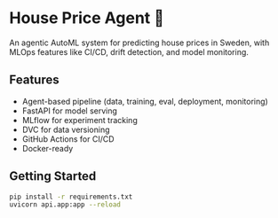 # House Price Agent 🚀

An agentic AutoML system for predicting house prices in Sweden, with MLOps features like CI/CD, drift detection, and model monitoring.

## Features
- Agent-based pipeline (data, training, eval, deployment, monitoring)
- FastAPI for model serving
- MLflow for experiment tracking
- DVC for data versioning
- GitHub Actions for CI/CD
- Docker-ready

## Getting Started
```bash
pip install -r requirements.txt
uvicorn api.app:app --reload
```
